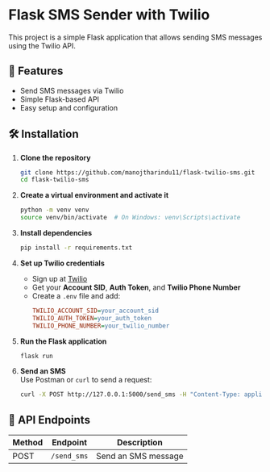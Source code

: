 # Flask SMS Sender with Twilio

This project is a simple Flask application that allows sending SMS messages using the Twilio API.

## 🚀 Features
- Send SMS messages via Twilio
- Simple Flask-based API
- Easy setup and configuration

## 🛠️ Installation

1. **Clone the repository**
   ```bash
   git clone https://github.com/manojtharindu11/flask-twilio-sms.git
   cd flask-twilio-sms
   ```

2. **Create a virtual environment and activate it**
   ```bash
   python -m venv venv
   source venv/bin/activate  # On Windows: venv\Scripts\activate
   ```

3. **Install dependencies**
   ```bash
   pip install -r requirements.txt
   ```

4. **Set up Twilio credentials**
   - Sign up at [Twilio](https://www.twilio.com/)
   - Get your **Account SID**, **Auth Token**, and **Twilio Phone Number**
   - Create a `.env` file and add:
     ```ini
     TWILIO_ACCOUNT_SID=your_account_sid
     TWILIO_AUTH_TOKEN=your_auth_token
     TWILIO_PHONE_NUMBER=your_twilio_number
     ```

5. **Run the Flask application**
   ```bash
   flask run
   ```

6. **Send an SMS**  
   Use Postman or `curl` to send a request:  
   ```bash
   curl -X POST http://127.0.0.1:5000/send_sms -H "Content-Type: application/json" -d '{"to":"+94771234567", "message":"Hello from Flask!"}'
   ```

## 📜 API Endpoints
| Method | Endpoint      | Description      |
|--------|-------------|------------------|
| POST   | `/send_sms` | Send an SMS message |
